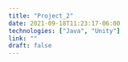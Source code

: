 ```yaml
---
title: "Project_2"
date: 2021-09-18T11:23:17-06:00
technologies: ["Java", "Unity"]
link: ""
draft: false
---
```

